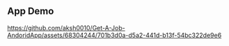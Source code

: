 ## App Demo

https://github.com/aksh0010/Get-A-Job-AndoridApp/assets/68304244/701b3d0a-d5a2-441d-b13f-54bc322de9e6

